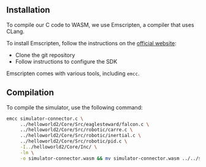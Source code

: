## Installation

To compile our C code to WASM, we use Emscripten, a compiler that uses CLang.

To install Emscripten, follow the instructions on the [official website](https://emscripten.org/docs/getting_started/downloads.html):

- Clone the git repository
- Follow instructions to configure the SDK

Emscripten comes with various tools, including `emcc`.

## Compilation

To compile the simulator, use the following command:

```bash
emcc simulator-connector.c \
     ../helloworld2/Core/Src/eaglesteward/falcon.c \
     ../helloworld2/Core/Src/robotic/carre.c \
     ../helloworld2/Core/Src/robotic/inertial.c \
     ../helloworld2/Core/Src/robotic/pid.c \
     -I../helloworld2/Core/Inc/ \
     -lm \
     -o simulator-connector.wasm && mv simulator-connector.wasm ../../simulator
```
